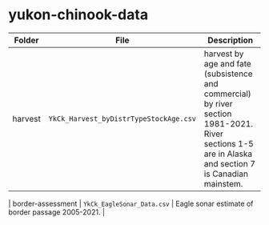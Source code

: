 # yukon-chinook-data

| Folder | File | Description |
| ------- | -------- | ---------------------------------------------------- |
| harvest | `YkCk_Harvest_byDistrTypeStockAge.csv` | harvest by age and fate (subsistence and commercial) by river section 1981-2021. River sections 1-5 are in Alaska and section 7 is Canadian mainstem. |

| border-assessment | `YkCk_EagleSonar_Data.csv` | Eagle sonar estimate of border passage 2005-2021. |
